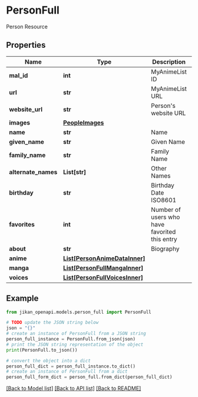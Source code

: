 # PersonFull

Person Resource

## Properties

Name | Type | Description | Notes
------------ | ------------- | ------------- | -------------
**mal_id** | **int** | MyAnimeList ID | [optional] 
**url** | **str** | MyAnimeList URL | [optional] 
**website_url** | **str** | Person&#39;s website URL | [optional] 
**images** | [**PeopleImages**](PeopleImages.md) |  | [optional] 
**name** | **str** | Name | [optional] 
**given_name** | **str** | Given Name | [optional] 
**family_name** | **str** | Family Name | [optional] 
**alternate_names** | **List[str]** | Other Names | [optional] 
**birthday** | **str** | Birthday Date ISO8601 | [optional] 
**favorites** | **int** | Number of users who have favorited this entry | [optional] 
**about** | **str** | Biography | [optional] 
**anime** | [**List[PersonAnimeDataInner]**](PersonAnimeDataInner.md) |  | [optional] 
**manga** | [**List[PersonFullMangaInner]**](PersonFullMangaInner.md) |  | [optional] 
**voices** | [**List[PersonFullVoicesInner]**](PersonFullVoicesInner.md) |  | [optional] 

## Example

```python
from jikan_openapi.models.person_full import PersonFull

# TODO update the JSON string below
json = "{}"
# create an instance of PersonFull from a JSON string
person_full_instance = PersonFull.from_json(json)
# print the JSON string representation of the object
print(PersonFull.to_json())

# convert the object into a dict
person_full_dict = person_full_instance.to_dict()
# create an instance of PersonFull from a dict
person_full_form_dict = person_full.from_dict(person_full_dict)
```
[[Back to Model list]](../README.md#documentation-for-models) [[Back to API list]](../README.md#documentation-for-api-endpoints) [[Back to README]](../README.md)


